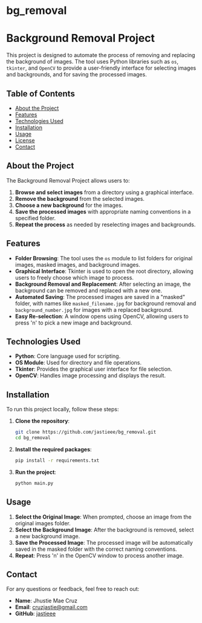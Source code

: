 # bg_removal

# Background Removal Project

This project is designed to automate the process of removing and replacing the background of images. The tool uses Python libraries such as `os`, `tkinter`, and `OpenCV` to provide a user-friendly interface for selecting images and backgrounds, and for saving the processed images.

## Table of Contents

- [About the Project](#about-the-project)
- [Features](#features)
- [Technologies Used](#technologies-used)
- [Installation](#installation)
- [Usage](#usage)
- [License](#license)
- [Contact](#contact)

## About the Project

The Background Removal Project allows users to:
1. **Browse and select images** from a directory using a graphical interface.
2. **Remove the background** from the selected images.
3. **Choose a new background** for the images.
4. **Save the processed images** with appropriate naming conventions in a specified folder.
5. **Repeat the process** as needed by reselecting images and backgrounds.

## Features

- **Folder Browsing**: The tool uses the `os` module to list folders for original images, masked images, and background images.
- **Graphical Interface**: Tkinter is used to open the root directory, allowing users to freely choose which image to process.
- **Background Removal and Replacement**: After selecting an image, the background can be removed and replaced with a new one.
- **Automated Saving**: The processed images are saved in a "masked" folder, with names like `masked_filename.jpg` for background removal and `background_number.jpg` for images with a replaced background.
- **Easy Re-selection**: A window opens using OpenCV, allowing users to press 'n' to pick a new image and background.

## Technologies Used

- **Python**: Core language used for scripting.
- **OS Module**: Used for directory and file operations.
- **Tkinter**: Provides the graphical user interface for file selection.
- **OpenCV**: Handles image processing and displays the result.

## Installation

To run this project locally, follow these steps:

1. **Clone the repository**:
    ```bash
    git clone https://github.com/jastieee/bg_removal.git
    cd bg_removal
    ```

2. **Install the required packages**:
    ```bash
    pip install -r requirements.txt
    ```

3. **Run the project**:
    ```bash
    python main.py
    ```

## Usage

1. **Select the Original Image**: When prompted, choose an image from the original images folder.
2. **Select the Background Image**: After the background is removed, select a new background image.
3. **Save the Processed Image**: The processed image will be automatically saved in the masked folder with the correct naming conventions.
4. **Repeat**: Press 'n' in the OpenCV window to process another image.

## Contact

For any questions or feedback, feel free to reach out:

- **Name**: Jhustie Mae Cruz
- **Email**: cruzjastie@gmail.com
- **GitHub**: [jastieee](https://github.com/jastieee)

